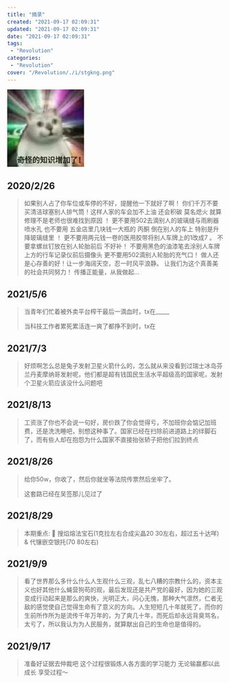 ```yaml
---
title: "摘录"
created: "2021-09-17 02:09:31"
updated: "2021-09-17 02:09:31"
date: "2021-09-17 02:09:31"
tags: 
 - "Revolution"
categories: 
 - "Revolution"
cover: "/Revolution/./i/stgkng.png"
---
```


![奇怪的知识增加了！](./i/stgkng.png)

## 2020/2/26
>如果别人占了你车位或车停的不好，提醒他一下就好了啊！ 你们千万不要买清洁球塞别人排气筒！这样人家的车会加不上油 还会积碳 莫名熄火 就算修理不是老师也很难找到原因 ！ 更不要用502去滴别人的玻璃缝与雨刷器 喷水孔 也不要用 五金店里几块钱一大瓶的 丙酮 倒在别人的车上 特别是升降玻璃缝里 ！ 更不要用两元钱一卷的医用胶带将别人车牌上的1改成7 。 不要拿螺丝钉放在别人轮胎前后 不好补！ 不要用黑色的油漆笔去涂别人车牌上方的行车记录仪前后摄像头 更不要用502滴别人轮胎的充气口！ 做人还是心存善的好！让一步海阔天空，忍一时风平浪静。 让我们为这个真善美的社会共同努力！ 传播正能量，从我做起…

## 2021/5/6
>当青年们忙着被外卖平台榨干最后一滴血时，tx在_____
>
>当科技工作者累死累活连一爽了都挣不到时，tx在

## 2021/7/3
>好烦啊怎么总是兔子发射卫星火箭什么的，怎么就从来没看到过瑞士冰岛芬兰丹麦摩纳哥发射呢，他们都是超有钱国民生活水平超级高的国家呢，发射个卫星火箭应该没什么问题吧​

## 2021/8/13
>工资涨了你也不会说一句好，房价跌了你会觉得亏，不加班你会惦记加班费，还是洗洗睡吧，别想这种事了。​
>国家已经在扫除前进道路上的绊脚石了，而有些人却在抱怨为什么国家不直接抬张轿子把他们拉到终点

## 2021/8/26
>给你50w，你收了，然后你就坐等法院传票然后坐牢了。
>
>这套路已经在吴签那儿见过了​

## 2021/8/29
>本期重点:
>🍑 搜焰熔法宝石(1克拉左右合成尖晶20 30左右，超过五十达咩) & 代镶嵌空银托(70 80左右)​

## 2021/9/9
>看了世界那么多什么什么人生观什么三观，乱七八糟的宗教什么的，资本主义也好其他什么蝇营狗苟的观，最后发现还是共产党的最好，因为她的三观变成行动起来是那么的爽快，光明正大，问心无愧，那种大气凛然，仁者无敌的感觉使自己觉得生命有了意义的方向。人生短短几十年就死了，而你的生前所作所为是流传千年万年的，为了爽几十年，而死后却永远背臭骂名，太亏了，所以我认为为人民服务，就算献出自己的生命也是值得的。​

## 2021/9/17
>准备好证据去仲裁吧 这个过程很锻炼人各方面的学习能力 无论输赢都以此成长 享受过程～​